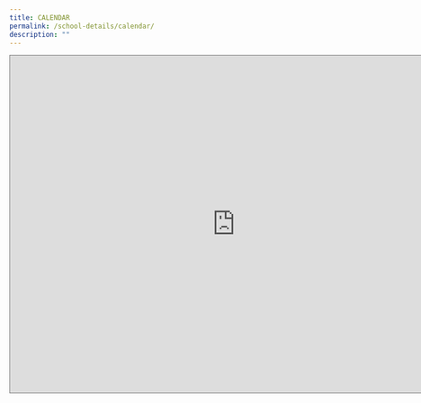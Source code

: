 ```yaml
---
title: CALENDAR
permalink: /school-details/calendar/
description: ""
---
```

<iframe src="https://calendar.google.com/calendar/embed?height=600&wkst=1&bgcolor=%23ffffff&ctz=Asia%2FSingapore&showNav=1&showTabs=0&showCalendars=1&src=bW9lLmVkdS5zZ19la2EyNzQ4dWkwMDltbTVmZDE2ZGtybnJob0Bncm91cC5jYWxlbmRhci5nb29nbGUuY29t&src=YjE4Ymhkcjd0YmJoZjFtdWhpdG44N2NwcmdAZ3JvdXAuY2FsZW5kYXIuZ29vZ2xlLmNvbQ&src=ZW4uc2luZ2Fwb3JlI2hvbGlkYXlAZ3JvdXAudi5jYWxlbmRhci5nb29nbGUuY29t&color=%23B39DDB&color=%23795548&color=%230B8043" style="border:solid 1px #777" width="800" height="600" frameborder="0" scrolling="no"></iframe>